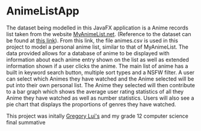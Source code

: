 # AnimeListApp

The dataset being modelled in this JavaFX application is a Anime records list taken from the website [MyAnimeList.net](https://myanimelist.net/). (Reference to the dataset can be found at [this link](https://www.kaggle.com/datasets/marlesson/myanimelist-dataset-animes-profiles-reviews)). From this link, the file animes.csv is used in this project to model a personal anime list, similar to that of MyAnimeList. The data provided allows for a database of anime to be displayed with information about each anime entry shown on the list as well as extended information shown if a user clicks the anime. The main list of anime has a built in keyword search button, multiple sort types and a NSFW filter. A user can select which Animes they have watched and the Anime selected will be put into their own personal list. The Anime they selected will then contribute to a bar graph which shows the average user rating statistics of all they Anime they have watched as well as number statistics. Users will also see a pie chart that displays the proportions of genres they have watched.

This project was initally [Gregory Lui's](https://github.com/Gregory-Lui) and my grade 12 computer science final summative
